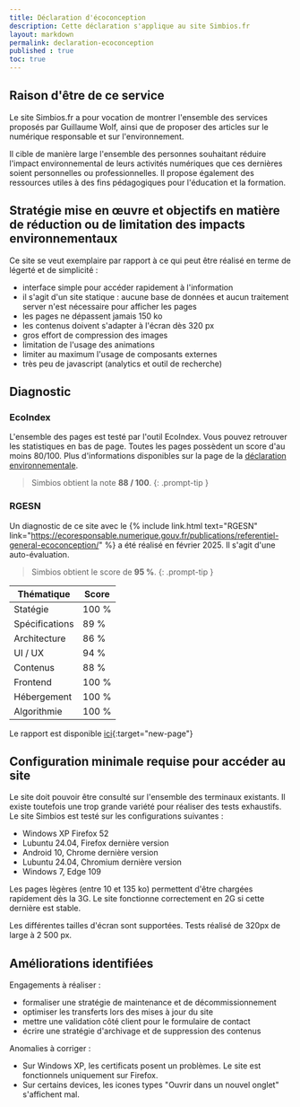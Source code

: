 ```yaml
---
title: Déclaration d'écoconception
description: Cette déclaration s'applique au site Simbios.fr
layout: markdown
permalink: declaration-ecoconception
published : true
toc: true
---
```


## Raison d'être de ce service

Le site Simbios.fr a pour vocation de montrer l'ensemble des services proposés par Guillaume Wolf, ainsi que de proposer des articles sur le numérique responsable et sur l'environnement.

Il cible de manière large l'ensemble des personnes souhaitant réduire l'impact environnemental de leurs activités numériques que ces dernières soient personnelles ou professionnelles. Il propose également des ressources utiles à des fins pédagogiques pour l'éducation et la formation.

## Stratégie mise en œuvre et objectifs en matière de réduction ou de limitation des impacts environnementaux

Ce site se veut exemplaire par rapport à ce qui peut être réalisé en terme de légerté et de simplicité :
- interface simple pour accéder rapidement à l'information
- il s'agit d'un site statique : aucune base de données et aucun traitement server n'est nécessaire pour afficher les pages
- les pages ne dépassent jamais 150 ko
- les contenus doivent s'adapter à l'écran dès 320 px
- gros effort de compression des images
- limitation de l'usage des animations
- limiter au maximum l'usage de composants externes
- très peu de javascript (analytics et outil de recherche)

## Diagnostic

### EcoIndex

L'ensemble des pages est testé par l'outil EcoIndex. Vous pouvez retrouver les statistiques en bas de page. Toutes les pages possèdent un score d'au moins 80/100. Plus d'informations disponibles sur la page de la [déclaration environnementale](/declaration-environnementale).

> Simbios obtient la note **88 / 100**.
{: .prompt-tip }

### RGESN

Un diagnostic de ce site avec le {% include link.html text="RGESN" link="https://ecoresponsable.numerique.gouv.fr/publications/referentiel-general-ecoconception/" %} a été réalisé en février 2025. Il s'agit d'une auto-évaluation. 

> Simbios obtient le score de **95 %**.
{: .prompt-tip }

| Thématique      | Score |
|-----------------|-------|
| Statégie        | 100 % |
| Spécifications  |  89 % |
| Architecture    |  86 % |
| UI / UX         |  94 % |
| Contenus        |  88 % |
| Frontend        | 100 % |
| Hébergement     | 100 % |
| Algorithmie     | 100 % |

Le rapport est disponible [ici](/assets/img/declarations/rgesn_2025_simbios.pdf){:target="new-page"}

## Configuration minimale requise pour accéder au site

Le site doit pouvoir être consulté sur l'ensemble des terminaux existants. Il existe toutefois une trop grande variété pour réaliser des tests exhaustifs. Le site Simbios est testé sur les configurations suivantes :
- Windows XP Firefox 52
- Lubuntu 24.04, Firefox dernière version
- Android 10, Chrome dernière version
- Lubuntu 24.04, Chromium dernière version
- Windows 7, Edge 109

Les pages lègères (entre 10 et 135 ko) permettent d'être chargées rapidement dès la 3G. Le site fonctionne correctement en 2G si cette dernière est stable.

Les différentes tailles d'écran sont supportées. Tests réalisé de 320px de large à 2 500 px.

## Améliorations identifiées

Engagements à réaliser :

- formaliser une stratégie de maintenance et de décommissionnement
- optimiser les transferts lors des mises à jour du site
- mettre une validation côté client pour le formulaire de contact
- écrire une stratégie d'archivage et de suppression des contenus

Anomalies à corriger :
- Sur Windows XP, les certificats posent un problèmes. Le site est fonctionnels uniquement sur Firefox.
- Sur certains devices, les icones types "Ouvrir dans un nouvel onglet" s'affichent mal.